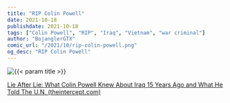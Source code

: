 ```yaml
---
title: "RIP Colin Powell"
date: 2021-10-18
publishdate: 2021-10-18
tags: ["Colin Powell", "RIP", "Iraq", "Vietnam", "war criminal"]
author: "BojanglerGTX"
comic_url: "/2021/10/rip-colin-powell.png"
og_desc: "RIP Colin Powell"
---
```


<img alt="{{< param title >}}" class="comic" src="{{< param comic_url >}}" >


[Lie After Lie: What Colin Powell Knew About Iraq 15 Years Ago and What He Told The U.N. (theintercept.com)](https://theintercept.com/2018/02/06/lie-after-lie-what-colin-powell-knew-about-iraq-fifteen-years-ago-and-what-he-told-the-un/)